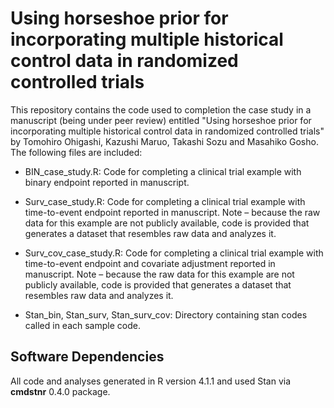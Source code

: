 # Using horseshoe prior for incorporating multiple historical control data in randomized controlled trials

This repository contains the code used to completion the case study in a manuscript (being under peer review) entitled "Using horseshoe prior for incorporating multiple historical control data in randomized controlled trials" by Tomohiro Ohigashi, Kazushi Maruo, Takashi Sozu and Masahiko Gosho.
The following files are included:

- BIN_case_study.R: Code for completing a clinical trial example with binary endpoint reported in manuscript.

- Surv_case_study.R: Code for completing a clinical trial example with time-to-event endpoint reported in manuscript. Note – because the raw data for this example are not publicly available, code is provided that generates a dataset that resembles raw data and analyzes it.

- Surv_cov_case_study.R: Code for completing a clinical trial example with time-to-event endpoint and covariate adjustment reported in manuscript. Note – because the raw data for this example are not publicly available, code is provided that generates a dataset that resembles raw data and analyzes it.

- Stan_bin, Stan_surv, Stan_surv_cov: Directory containing stan codes called in each sample code.

## Software Dependencies
All code and analyses generated in R version 4.1.1 and used Stan via **cmdstnr** 0.4.0 package.

